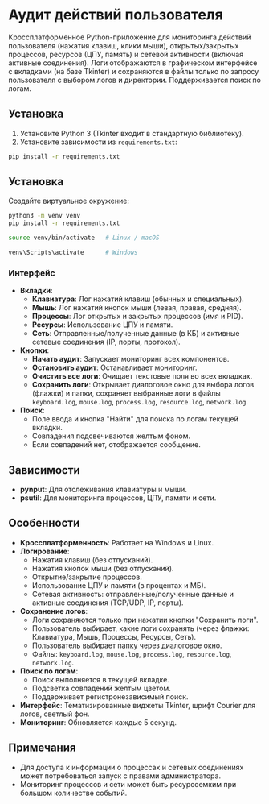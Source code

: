 # Аудит действий пользователя

Кроссплатформенное Python-приложение для мониторинга действий пользователя (нажатия клавиш, клики мыши), открытых/закрытых процессов, ресурсов (ЦПУ, память) и сетевой активности (включая активные соединения). Логи отображаются в графическом интерфейсе с вкладками (на базе Tkinter) и сохраняются в файлы только по запросу пользователя с выбором логов и директории. Поддерживается поиск по логам.

## Установка

1. Установите Python 3 (Tkinter входит в стандартную библиотеку).
2. Установите зависимости из `requirements.txt`:
```bash
pip install -r requirements.txt
```

## Установка
Создайте виртуальное окружение:
   ```bash
   python3 -m venv venv
   pip install -r requirements.txt
   ```
   ```bash
   source venv/bin/activate   # Linux / macOS
   ```
   ```bash
   venv\Scripts\activate      # Windows
   ```

### Интерфейс
- **Вкладки**:
  - **Клавиатура**: Лог нажатий клавиш (обычных и специальных).
  - **Мышь**: Лог нажатий кнопок мыши (левая, правая, средняя).
  - **Процессы**: Лог открытых и закрытых процессов (имя и PID).
  - **Ресурсы**: Использование ЦПУ и памяти.
  - **Сеть**: Отправленные/полученные данные (в КБ) и активные сетевые соединения (IP, порты, протокол).
- **Кнопки**:
  - **Начать аудит**: Запускает мониторинг всех компонентов.
  - **Остановить аудит**: Останавливает мониторинг.
  - **Очистить все логи**: Очищает текстовые поля во всех вкладках.
  - **Сохранить логи**: Открывает диалоговое окно для выбора логов (флажки) и папки, сохраняет выбранные логи в файлы `keyboard.log`, `mouse.log`, `process.log`, `resource.log`, `network.log`.
- **Поиск**:
  - Поле ввода и кнопка "Найти" для поиска по логам текущей вкладки.
  - Совпадения подсвечиваются желтым фоном.
  - Если совпадений нет, отображается сообщение.

## Зависимости
- **pynput**: Для отслеживания клавиатуры и мыши.
- **psutil**: Для мониторинга процессов, ЦПУ, памяти и сети.

## Особенности
- **Кроссплатформенность**: Работает на Windows и Linux.
- **Логирование**:
  - Нажатия клавиш (без отпусканий).
  - Нажатия кнопок мыши (без отпусканий).
  - Открытие/закрытие процессов.
  - Использование ЦПУ и памяти (в процентах и МБ).
  - Сетевая активность: отправленные/полученные данные и активные соединения (TCP/UDP, IP, порты).
- **Сохранение логов**:
  - Логи сохраняются только при нажатии кнопки "Сохранить логи".
  - Пользователь выбирает, какие логи сохранять (через флажки: Клавиатура, Мышь, Процессы, Ресурсы, Сеть).
  - Пользователь выбирает папку через диалоговое окно.
  - Файлы: `keyboard.log`, `mouse.log`, `process.log`, `resource.log`, `network.log`.
- **Поиск по логам**:
  - Поиск выполняется в текущей вкладке.
  - Подсветка совпадений желтым цветом.
  - Поддерживает регистронезависимый поиск.
- **Интерфейс**: Тематизированные виджеты Tkinter, шрифт Courier для логов, светлый фон.
- **Мониторинг**: Обновляется каждые 5 секунд.

## Примечания
- Для доступа к информации о процессах и сетевых соединениях может потребоваться запуск с правами администратора.
- Мониторинг процессов и сети может быть ресурсоемким при большом количестве событий.
